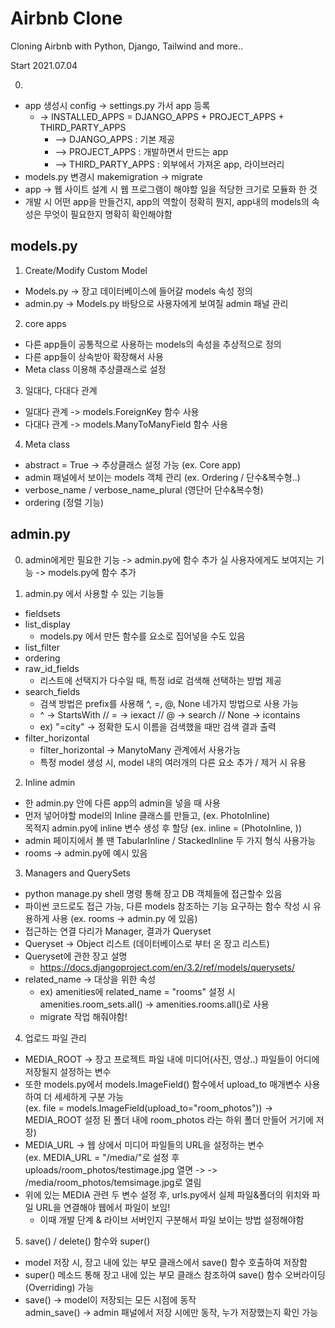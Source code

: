 # Airbnb Clone

Cloning Airbnb with Python, Django, Tailwind and more..

Start 2021.07.04

0. 
 - app 생성시 config -> settings.py 가서 app 등록
   - -> INSTALLED_APPS = DJANGO_APPS + PROJECT_APPS + THIRD_PARTY_APPS
     - --> DJANGO_APPS : 기본 제공
     - --> PROJECT_APPS : 개발하면서 만드는 app
     - --> THIRD_PARTY_APPS : 외부에서 가져온 app, 라이브러리
 - models.py 변경시 makemigration -> migrate 
 - app -> 웹 사이트 설계 시 웹 프로그램이 해야할 일을 적당한 크기로 모듈화 한 것
 - 개발 시 어떤 app을 만들건지, app의 역할이 정확히 뭔지, app내의 models의 속성은 무엇이 
   필요한지 명확히 확인해야함
 
## models.py

1. Create/Modify Custom Model
 - Models.py -> 장고 데이터베이스에 들어갈 models 속성 정의
 - admin.py -> Models.py 바탕으로 사용자에게 보여질 admin 패널 관리

2. core apps 
 - 다른 app들이 공통적으로 사용하는 models의 속성을 추상적으로 정의
 - 다른 app들이 상속받아 확장해서 사용
 - Meta class 이용해 추상클래스로 설정 

3. 일대다, 다대다 관계
 - 일대다 관계 -> models.ForeignKey 함수 사용
 - 다대다 관계 -> models.ManyToManyField 함수 사용

4. Meta class
 - abstract = True -> 추상클래스 설정 가능 (ex. Core app)
 - admin 패널에서 보이는 models 객체 관리 (ex. Ordering / 단수&복수형..)
 - verbose_name / verbose_name_plural (영단어 단수&복수형)
 - ordering (정렬 기능)

## admin.py

0. admin에게만 필요한 기능 -> admin.py에 함수 추가
   실 사용자에게도 보여지는 기능 -> models.py에 함수 추가

1. admin.py 에서 사용할 수 있는 기능들
 - fieldsets
 - list_display
   - models.py 에서 만든 함수를 요소로 집어넣을 수도 있음
 - list_filter
 - ordering
 - raw_id_fields
   - 리스트에 선택지가 다수일 때, 특정 id로 검색해 선택하는 방법 제공
 - search_fields
   - 검색 방법은 prefix를 사용해 ^, =, @, None 네가지 방법으로 사용 가능
   - ^ -> StartsWith // = -> iexact // @ -> search // None -> icontains
   - ex) "=city" -> 정확한 도시 이름을 검색했을 때만 검색 결과 출력
 - filter_horizontal
   - filter_horizontal -> ManytoMany 관계에서 사용가능
   - 특정 model 생성 시, model 내의 여러개의 다른 요소 추가 / 제거 시 유용 
  
2. Inline admin
 - 한 admin.py 안에 다른 app의 admin을 넣을 때 사용
 - 먼저 넣어야할 model의 Inline 클래스를 만들고, (ex. PhotoInline)  
   목적지 admin.py에 inline 변수 생성 후 할당 (ex. inline = (PhotoInline, ))
 - admin 페이지에서 볼 땐 TabularInline / StackedInline 두 가지 형식 사용가능
 - rooms -> admin.py에 예시 있음

3. Managers and QuerySets
 - python manage.py shell 명령 통해 장고 DB 객체들에 접근할수 있음
 - 파이썬 코드로도 접근 가능, 다른 models 참조하는 기능 요구하는 함수 작성 시 유용하게 사용 (ex. rooms -> admin.py 에 있음)
 - 접근하는 연결 다리가 Manager, 결과가 Queryset
 - Queryset -> Object 리스트 (데이터베이스로 부터 온 장고 리스트)
 - Queryset에 관한 장고 설명
   - https://docs.djangoproject.com/en/3.2/ref/models/querysets/
 - related_name -> 대상을 위한 속성
   - ex) amenities에 related_name = "rooms" 설정 시
         amenities.room_sets.all() -> amenities.rooms.all()로 사용
   - migrate 작업 해줘야함!

4. 업로드 파일 관리 
  - MEDIA_ROOT -> 장고 프로젝트 파일 내에 미디어(사진, 영상..) 파일들이 어디에 저장될지 설정하는 변수
  - 또한 models.py에서 models.ImageField() 함수에서 upload_to 매개변수 사용하여 더 세세하게 구분 가능  
  (ex. file = models.ImageField(upload_to="room_photos")) ->  MEDIA_ROOT 설정 된 폴더 내에 room_photos 라는 하위 폴더 만들어 거기에 저장)
  - MEDIA_URL -> 웹 상에서 미디어 파일들의 URL을 설정하는 변수  
    (ex. MEDIA_URL = "/media/"로 설정 후 uploads/room_photos/testimage.jpg 열면 ->  -> /media/room_photos/temsimage.jpg로 열림
  - 위에 있는 MEDIA 관련 두 변수 설정 후, urls.py에서 실제 파일&폴더의 위치와 파일 URL을 연결해야 웹에서 파일이 보임!
    - 이때 개발 단계 & 라이브 서버인지 구분해서 파일 보이는 방법 설정해야함

5. save() / delete() 함수와 super()
  - model 저장 시, 장고 내에 있는 부모 클래스에서 save() 함수 호출하여 저장함
  - super() 메소드 통해 장고 내에 있는 부모 클래스 참조하여 save() 함수 오버라이딩(Overriding) 가능
  - save() -> model이 저장되는 모든 시점에 동작  
    admin_save() -> admin 패널에서 저장 시에만 동작, 누가 저장했는지 확인 가능